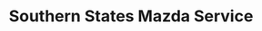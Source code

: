 ---
title: "Southern States Mazda Service"
url: /raleigh/southern-states-mazda-service/
shop: car repair
---